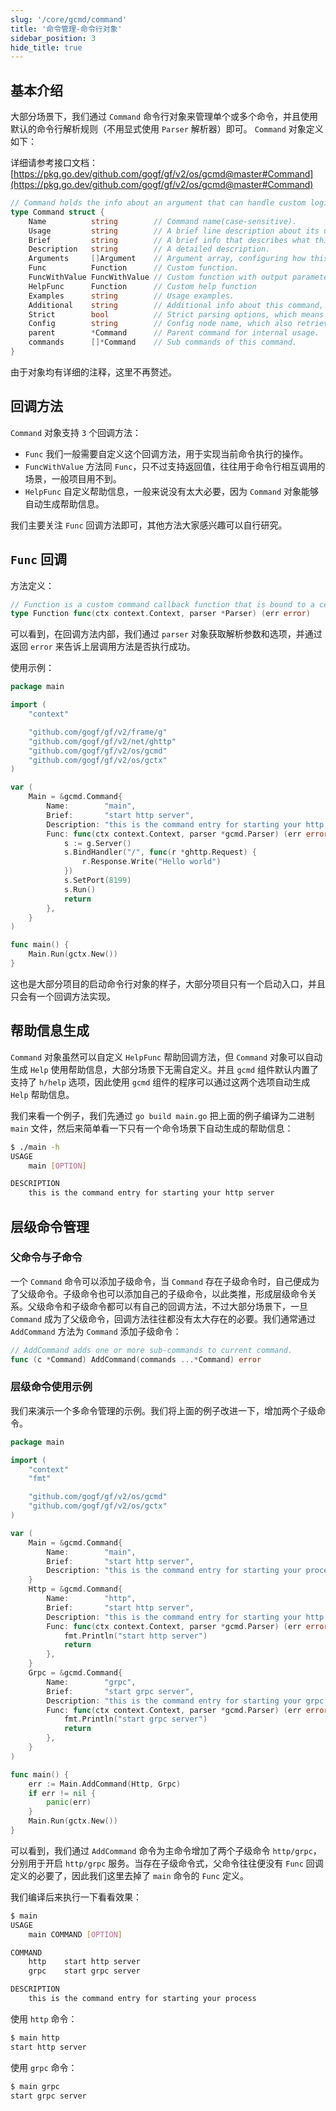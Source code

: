 ```yaml
---
slug: '/core/gcmd/command'
title: '命令管理-命令行对象'
sidebar_position: 3
hide_title: true
---
```


## 基本介绍

大部分场景下，我们通过 `Command` 命令行对象来管理单个或多个命令，并且使用默认的命令行解析规则（不用显式使用 `Parser` 解析器）即可。 `Command` 对象定义如下：

详细请参考接口文档： [https://pkg.go.dev/github.com/gogf/gf/v2/os/gcmd@master#Command](https://pkg.go.dev/github.com/gogf/gf/v2/os/gcmd@master#Command)

```go
// Command holds the info about an argument that can handle custom logic.
type Command struct {
    Name          string        // Command name(case-sensitive).
    Usage         string        // A brief line description about its usage, eg: gf build main.go [OPTION]
    Brief         string        // A brief info that describes what this command will do.
    Description   string        // A detailed description.
    Arguments     []Argument    // Argument array, configuring how this command act.
    Func          Function      // Custom function.
    FuncWithValue FuncWithValue // Custom function with output parameters that can interact with command caller.
    HelpFunc      Function      // Custom help function
    Examples      string        // Usage examples.
    Additional    string        // Additional info about this command, which will be appended to the end of help info.
    Strict        bool          // Strict parsing options, which means it returns error if invalid option given.
    Config        string        // Config node name, which also retrieves the values from config component along with command line.
    parent        *Command      // Parent command for internal usage.
    commands      []*Command    // Sub commands of this command.
}
```

由于对象均有详细的注释，这里不再赘述。

## 回调方法

`Command` 对象支持 `3` 个回调方法：

- `Func` 我们一般需要自定义这个回调方法，用于实现当前命令执行的操作。
- `FuncWithValue` 方法同 `Func`，只不过支持返回值，往往用于命令行相互调用的场景，一般项目用不到。
- `HelpFunc` 自定义帮助信息，一般来说没有太大必要，因为 `Command` 对象能够自动生成帮助信息。

我们主要关注 `Func` 回调方法即可，其他方法大家感兴趣可以自行研究。

## `Func` 回调

方法定义：

```go
// Function is a custom command callback function that is bound to a certain argument.
type Function func(ctx context.Context, parser *Parser) (err error)
```

可以看到，在回调方法内部，我们通过 `parser` 对象获取解析参数和选项，并通过返回 `error` 来告诉上层调用方法是否执行成功。

使用示例：

```go
package main

import (
    "context"

    "github.com/gogf/gf/v2/frame/g"
    "github.com/gogf/gf/v2/net/ghttp"
    "github.com/gogf/gf/v2/os/gcmd"
    "github.com/gogf/gf/v2/os/gctx"
)

var (
    Main = &gcmd.Command{
        Name:        "main",
        Brief:       "start http server",
        Description: "this is the command entry for starting your http server",
        Func: func(ctx context.Context, parser *gcmd.Parser) (err error) {
            s := g.Server()
            s.BindHandler("/", func(r *ghttp.Request) {
                r.Response.Write("Hello world")
            })
            s.SetPort(8199)
            s.Run()
            return
        },
    }
)

func main() {
    Main.Run(gctx.New())
}
```

这也是大部分项目的启动命令行对象的样子，大部分项目只有一个启动入口，并且只会有一个回调方法实现。

## 帮助信息生成

`Command` 对象虽然可以自定义 `HelpFunc` 帮助回调方法，但 `Command` 对象可以自动生成 `Help` 使用帮助信息，大部分场景下无需自定义。并且 `gcmd` 组件默认内置了支持了 `h/help` 选项，因此使用 `gcmd` 组件的程序可以通过这两个选项自动生成 `Help` 帮助信息。

我们来看一个例子，我们先通过 `go build main.go` 把上面的例子编译为二进制 `main` 文件，然后来简单看一下只有一个命令场景下自动生成的帮助信息：

```bash
$ ./main -h
USAGE
    main [OPTION]

DESCRIPTION
    this is the command entry for starting your http server
```

## 层级命令管理

### 父命令与子命令

一个 `Command` 命令可以添加子级命令，当 `Command` 存在子级命令时，自己便成为了父级命令。子级命令也可以添加自己的子级命令，以此类推，形成层级命令关系。父级命令和子级命令都可以有自己的回调方法，不过大部分场景下，一旦 `Command` 成为了父级命令，回调方法往往都没有太大存在的必要。我们通常通过 `AddCommand` 方法为 `Command` 添加子级命令：

```go
// AddCommand adds one or more sub-commands to current command.
func (c *Command) AddCommand(commands ...*Command) error
```

### 层级命令使用示例

我们来演示一个多命令管理的示例。我们将上面的例子改进一下，增加两个子级命令。

```go
package main

import (
    "context"
    "fmt"

    "github.com/gogf/gf/v2/os/gcmd"
    "github.com/gogf/gf/v2/os/gctx"
)

var (
    Main = &gcmd.Command{
        Name:        "main",
        Brief:       "start http server",
        Description: "this is the command entry for starting your process",
    }
    Http = &gcmd.Command{
        Name:        "http",
        Brief:       "start http server",
        Description: "this is the command entry for starting your http server",
        Func: func(ctx context.Context, parser *gcmd.Parser) (err error) {
            fmt.Println("start http server")
            return
        },
    }
    Grpc = &gcmd.Command{
        Name:        "grpc",
        Brief:       "start grpc server",
        Description: "this is the command entry for starting your grpc server",
        Func: func(ctx context.Context, parser *gcmd.Parser) (err error) {
            fmt.Println("start grpc server")
            return
        },
    }
)

func main() {
    err := Main.AddCommand(Http, Grpc)
    if err != nil {
        panic(err)
    }
    Main.Run(gctx.New())
}
```

可以看到，我们通过 `AddCommand` 命令为主命令增加了两个子级命令 `http/grpc`，分别用于开启 `http/grpc` 服务。当存在子级命令式，父命令往往便没有 `Func` 回调定义的必要了，因此我们这里去掉了 `main` 命令的 `Func` 定义。

我们编译后来执行一下看看效果：

```bash
$ main
USAGE
    main COMMAND [OPTION]

COMMAND
    http    start http server
    grpc    start grpc server

DESCRIPTION
    this is the command entry for starting your process
```

使用 `http` 命令：

```bash
$ main http
start http server
```

使用 `grpc` 命令：

```bash
$ main grpc
start grpc server
```